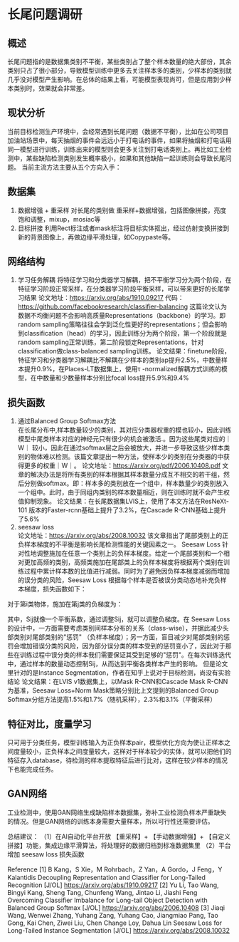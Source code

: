 # 长尾问题调研
## 概述
长尾问题指的是数据集类别不平衡，某些类别占了整个样本数量的绝大部份，其余类别只占了很小部分，导致模型训练中更多去关注样本多的类别，少样本的类别就几乎没对模型产生影响。在总体的结果上看，可能模型表现尚可，但是应用到少样本类别时，效果就会非常差。
## 现状分析
当前目标检测生产环境中，会经常遇到长尾问题（数据不平衡），比如在公司项目加油站场景中，每天抽烟的事件会远远小于打电话的事件，如果将抽烟和打电话用同一模型进行训练，训练出来的模型则会更多关注到打电话类别上。再比如工业检测中，某些缺陷检测类别发生概率极小，如果和其他缺陷一起训练则会导致长尾问题。
当前主流方法主要从五个方向入手：
## 数据集
1. 数据增强 + 重采样
对长尾的类别做 重采样+数据增强，包括图像拼接，亮度饱和调整，mixup，mosiac等
2. 目标拼接
利用Rect标注或者mask标注将目标实体抠出，经过仿射变换拼接到新的背景图像上，再做边缘平滑处理，如Copypaste等。
## 网络结构
 1. 学习任务解耦
将特征学习和分类器学习解耦，把不平衡学习分为两个阶段，在特征学习阶段正常采样，在分类器学习阶段平衡采样，可以带来更好的长尾学习结果
论文地址：https://arxiv.org/abs/1910.09217
代码：https://github.com/facebookresearch/classifier-balancing
这篇论文认为数据不均衡问题不会影响高质量Representations（backbone）的学习。即random sampling策略往往会学到泛化性更好的representations；但会影响到classification（head）的学习，因此训练分为两个阶段，第一个阶段就是random sampling正常训练，第二阶段锁定Representations，针对classification做class-balanced sampling训练。
论文结果：finetune阶段，特征学习和分类器学习解耦比不解耦在少样本的类别ap提升2.5%，中数量样本提升0.9%，在Places-LT数据集上，使用τ -normalized解耦方式训练的模型，在中数量和少数量样本分别比focal loss提升5.9%和9.4%

## 损失函数
1. 通过Balanced Group Softmax方法\
在长尾分布中,样本数量较少的类别，其对应分类器权重的模也较小，因此训练模型中尾类样本对应的神经元只有很少的机会被激活.。因为这些尾类对应的｜W｜ 较小，因此在通过softmax层之后会被放大，并进一步导致这些少样本类别的物体难以检测。该篇文章提出一种方法，使样本少的类别在分类器的中获得更多的权重｜W｜。
论文地址：https://arxiv.org/pdf/2006.10408.pdf
文章的解决办法是将所有类别的样本根据其样本数量分成互不相交的若干组，然后分别做softmax。即：样本多的类别放在一个组中，样本数量少的类别放入一个组中。此时，由于同组内类别的样本数量相近，则在训练时就不会产生权值抑制现象。
论文结果：在长尾数据集LVIS上，使用了本文方法在ResNeXt-101 版本的Faster-rcnn基础上提升了3.2%，在Cascade R-CNN基础上提升了5.6%
2. seesaw loss\
论文地址：https://arxiv.org/abs/2008.10032
该文章指出了尾部类别上的正负样本梯度的不平衡是影响长尾检测性能的关键因素之一。 Seesaw Loss 针对性地调整施加在任意一个类别上的负样本梯度。给定一个尾部类别和一个相对更加高频的类别，高频类施加在尾部类上的负样本梯度将根据两个类别在训练过程中累计样本数的比值进行减弱。同时为了避免因负样本梯度减弱而增加的误分类的风险，Seesaw Loss 根据每个样本是否被误分类动态地补充负样本梯度，损失函数如下：

对于第i类物体，施加在第j类的负梯度为：
 

其中，Sij就像一个平衡系数，通过调整Sij，就可以调整负梯度。在 Seesaw Loss 的设计中，一方面需要考虑类别间样本分布的关系（class-wise），并据此减少头部类别对尾部类别的"惩罚" （负样本梯度）；另一方面，盲目减少对尾部类别的惩罚会增加错误分类的风险，因为部分误分类的样本受到的惩罚变小了，因此对于那些在训练过程中误分类的样本我们需要保证其受到足够的"惩罚"。在每次训练迭代中，通过样本的数量动态控制Sij，从而达到平衡各类样本产生的影响。
但是论文里针对的是Instance Segmentation，作者在知乎上说对于目标检测，尚没有实验结论
论文结果：在LVIS v1数据集上，以Mask R-CNN和Cascade Mask R-CNN为基准，Seesaw Loss+Norm Mask策略分别比上文提到的Balanced Group Softmax分组方法提高1.5%和1.7%（随机采样），2.3%和3.1%（平衡采样）

## 特征对比，度量学习
只可用于分类任务，模型训练输入为正负样本pair，模型优化方向为使让正样本之间度量较小，正负样本之间度量较大，这样对于样本较少的实体，就可以把他们的特征存入database，待检测的样本提取特征后进行比对，这样在较少样本的情况下也能完成任务。
## GAN网络
工业检测中，使用GAN网络生成缺陷样本数据集，弥补工业检测负样本严重缺失的情况。但是GAN网络的训练本身需要大量样本，所以可行性还需要评估。

总结建议：
（1）在AI自动化平台开放 【重采样】+ 【手动数据增强】+ 【自定义拼接】功能，集成边缘平滑算法，将处理好的数据归档到标准数据集里
（2）平台增加 seesaw loss 损失函数

Reference
[1] B Kang，S Xie，M Rohrbach，Z Yan，A Gordo，J Feng，Y Kalantidis  Decoupling Representation and Classifier for Long-Tailed Recognition [J/OL] https://arxiv.org/abs/1910.09217
[2] Yu Li, Tao Wang, Bingyi Kang, Sheng Tang, Chunfeng Wang, Jintao Li, Jiashi Feng  Overcoming Classifier Imbalance for Long-tail Object Detection with Balanced Group Softmax [J/OL] https://arxiv.org/abs/2006.10408
[3] Jiaqi Wang, Wenwei Zhang, Yuhang Zang, Yuhang Cao, Jiangmiao Pang, Tao Gong, Kai Chen, Ziwei Liu, Chen Change Loy, Dahua Lin Seesaw Loss for Long-Tailed Instance Segmentation  [J/OL] https://arxiv.org/abs/2008.10032
